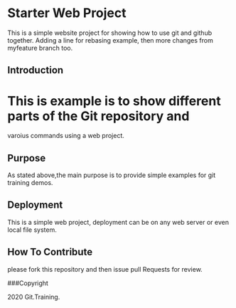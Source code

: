 # Starter Web Project

This is a simple website project for showing how to use git and
github together. Adding a line for rebasing example, then
more changes from myfeature branch too.

## Introduction

# This is example is to show different parts of the Git repository and 
varoius commands using a web project.

## Purpose

As stated above,the main purpose is to
provide simple examples for git training
demos.

## Deployment

This is a simple web project, deployment
can be on any web server or even local
file system.

## How To Contribute

please fork this repository and then issue pull Requests for review.

###Copyright

2020 Git.Training.
